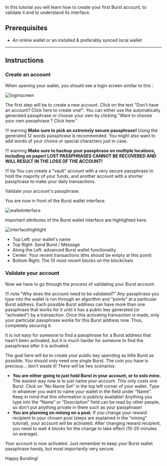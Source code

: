 In this tutorial you will learn how to create your first Burst account, to validate it and to understand its interface.

## Prerequisites

- An online wallet or an installed & preferably synced local wallet

---

## Instructions

### Create an account

When opening your wallet, you should see a login screen similar to this :

![loginscreen](http://www.burst-coin.org/wp-content/uploads/2017/07/loginscreen.png)

The first step will be to create a new account. Click on the text "Don't have an account? Click here to create one!". You can either use the automatically generated passphrase or choose your own by clicking "Want to choose your own passphrase ? Click here."

!!! warning
    **Make sure to pick an *extremely* secure passphrase!** Using the generated 12 words passphrase is recommended. You might also want to add words of your choice or special characters just in case.

!!! warning
    **Make sure to backup your passphrase on multiple locations, including on paper! LOST PASSPHRASES CANNOT BE RECOVERED AND WILL RESULT IN THE LOSS OF THE ACCOUNT!**

!!! tip
    You can create a "vault" account with a very secure passphrase to hold the majority of your funds, and another account with a shorter passphrase to make your daily transactions.

Validate your account's passphrase.

You are now in front of the Burst wallet interface.

![walletinterface](http://burstfaq.com/images/good12.png)

Important attributes of the Burst wallet interface are highlighted here:

![interfacehighlight](http://burstfaq.com/images/good13.png)

- Top Left: your wallet's name
- Top Right: Send Burst / Message
- Along the Left: advanced Burst wallet functionality
- Center: Your recent transactions (this should be empty at this point)
- Bottom Right: The 10 most recent blocks on the blockchain

### Validate your account

Now we have to go through the process of validating your Burst account.

!!! note "Why does the account need to be validated?"
    Any passphrase you type into the wallet is run through an algorithm and “points” at a particular Burst address. Each possible Burst address can have more than one passphrase that works for it until it has a public key generated (or “activated”) by a transaction. Once this activating transaction is made, only your particular passphrase works for this Burst address now. Thus, completely securing it.

It is not easy for someone to find a passphrase for a Burst address that hasn’t been activated, but it is much harder for someone to find the passphrase after it is activated.

The goal here will be to create your public key spending as little Burst as possible. You should only need one single Burst. The coin you have is precious… don’t waste it! There will be two scenarios:
- **You are either going to just hold Burst in your account, or to solo mine.** The easiest way now is to just name your account. This only costs one Burst. Click on “No Name Set” in the top left corner of your wallet. Type in whatever you want to name your wallet in the field under “Name”. Keep in mind that this information is publicly available! Anything you type into the “Name” or “Description” field can be read by other people, so don’t put anything private in there such as your passphrase!
- **You are planning on mining on a pool.** If you change your reward recipient to your chosen pool (steps are explained in the "mining" tutorial), your account will be activated. After changing reward recipient, you need to wait 4 blocks for the change to take effect (10-20 minutes on average).

Your account is now activated. Just remember to keep your Burst wallet passphrase handy, but most importantly very secure.

Happy Bursting!
